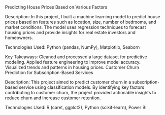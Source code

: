 Predicting House Prices Based on Various Factors

Description: In this project, I built a machine learning model to predict house prices based on features such as location, size, number of bedrooms, and market conditions. The model uses regression techniques to forecast housing prices and provide insights for real estate investors and homeowners.

Technologies Used: Python (pandas, NumPy), Matplotlib, Seaborn

Key Takeaways:
Cleaned and processed a large dataset for predictive modeling.
Applied feature engineering to improve model accuracy.
Visualized trends and patterns in housing prices.
Customer Churn Prediction for Subscription-Based Services

Description: This project aimed to predict customer churn in a subscription-based service using classification models. By identifying key factors contributing to customer churn, the project provided actionable insights to reduce churn and increase customer retention.

Technologies Used: R (caret, ggplot2), Python (scikit-learn), Power BI
